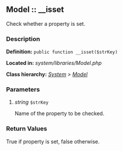 
Model :: __isset
-------------------------------------------

Check whether a property is set.


### Description ###

**Definition:** `public function __isset($strKey)`

**Located in:** *system/libraries/Model.php*

**Class hierarchy:** *[System](../System.md) > [Model](../Model.md)*


### Parameters ###

1. *string* `$strKey`

	Name of the property to be checked.


### Return Values ###

True if property is set, false otherwise.